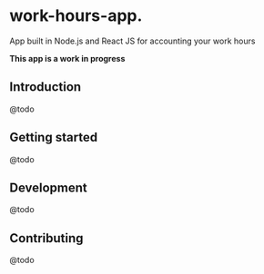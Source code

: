 # work-hours-app.
App built in Node.js and React JS for accounting your work hours

**This app is a work in progress**

## Introduction
@todo

## Getting started
@todo

## Development
@todo

## Contributing
@todo
